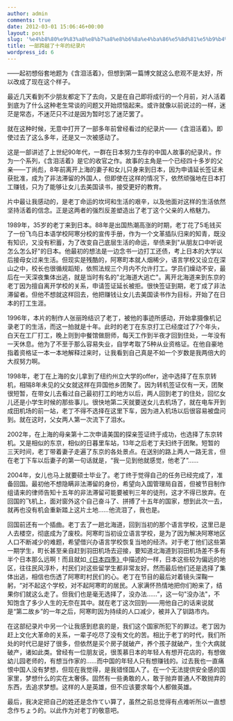 ```yaml
---
author: admin
comments: true
date: 2012-03-01 15:06:46+00:00
layout: post
slug: '%e4%b8%80%e9%83%a8%e8%b7%a8%e8%b6%8a%e4%ba%86%e5%8d%81%e5%b9%b4%e7%9a%84%e7%ba%aa%e5%bd%95%e7%89%87'
title: 一部跨越了十年的纪录片
wordpress_id: 6
---
```


——起初想俗套地题为《含泪活着》，但想到第一篇博文就这么悲观不是太好，所以改成了现在这个样子。

最近几天看到不少朋友都定下了去向，又是在自己即将成行的一个月前，对人活着到底为了什么这种老生常谈的问题又开始烦恼起来。或许就像以前说过的一样，迷茫是常态，不迷茫只不过是因为暂时忘了迷茫罢了。

就在这种时候，无意中打开了一部多年前曾经看过的纪录片——《含泪活着》。即使过去了这么多年，还是又一次被感动了。

<!--more-->

这是一部讲述了上世纪90年代，一群在日本努力生存的中国人故事的纪录片。作为一个系列，《含泪活着》是它的收官之作。故事的主角是一个已经四十多岁的父亲——丁尚彪，8年前离开上海的妻子和女儿只身来到日本，因为申请延长签证未获批准，成为了非法滞留的外国人，但即使在这样的情况下，依然顽强地在日本打工赚钱，只为了能够让女儿去美国读书，接受更好的教育。

片中最让我感动的，是老丁命运的坎坷和生活的艰辛，以及他面对这样的生活依然坚持活着的信念。正是这两者的强烈反差塑造出了老丁这个父亲的人格魅力。

1989年，35岁的老丁来到日本。88年是出国热潮高涨的时期，老丁花了5毛钱买了一份飞鸟日本语学校阿寒分校的宣传手册，作为一个文革插队归来的知青，既没有知识，又没有积蓄，为了改变自己底层生活的命运，举债来到"从朋友口中听说怎么怎么好"的日本。他最初的想法是一边念书一边打工还债，考上日本的大学以后接母女过来生活。但现实是残酷的，阿寒町本就人烟稀少，语言学校又设立在深山之中，校长也很循规蹈矩，依照法规三个月内不允许打工。学员们燥动不安，最后在一天深夜集体出逃，就是当时有名的"北海道大逃亡"。离开北海道来到东京的老丁因为擅自离开学校的关系，申请签证延长被拒。很快签证到期，老丁成了非法滞留者。但他不想就这样回去，他把赚钱让女儿去美国读书作为目标，开始了在日本的打工生涯。

1996年，本片的制作人张丽玲结识了老丁，被他的事迹所感动，开始拿摄像机记录老丁的生活，而这一拍就是十年。此时的老丁在东京打工已经度过了7个年头，白天在工厂打工，晚上则到中餐馆做厨师，每天工作到半夜才回到住处，一年没有一天休息。他为了不至于那么容易失业，自学考取了5种从业资格证。在他自豪地指着资格证一本一本地解释过来时，让我看到自己真是不如一个岁数是我两倍大的大叔努力啊。

1998年，老丁在上海的女儿拿到了纽约州立大学的offer，途中选择了在东京转机，相隔8年未见的父女就这样在异国他乡团聚了。因为转机签证仅有一天，团聚很短暂，在带女儿去看过自己最初打工的地方以后，两人回到老丁的住处，回忆女儿还是小学生时候的那些事儿。很快地第二天就要送女儿去机场了，就在电车开到成田机场的前一站，老丁不得不选择在这里下车，因为进入机场以后很容易被盘问到。就在这时，父女两人第一次流下了泪水。

2002年，在上海的母亲第十二次申请美国的探亲签证终于成功，也选择了东京转机。又是相似的东京，相似的日暮里车站，13年之后老丁夫妇终于团聚。短暂的三天时间，老丁带着妻子走遍了东京的各处景点。在送别的路上两人一路无言，但在老丁下车以后妻子的第一句话就是，“我一见到他就感觉，他老了”……

2004年，女儿也马上就要硕士毕业了。老丁终于觉得自己的任务已经完成了，准备回国。最初他不想隐瞒非法滞留的身份，希望向入国管理局自首，但被节目制作组请来的律师告知十五年的非法滞留可能要被判三年的徒刑，这才不得已放弃。在回国的飞机上，面对窗外这个自己奋斗了、拼搏了十五年的国家，想到此次一去，就再也没有机会重新踏上这片土地……他流泪了，我也是。

回国前还有一个插曲。老丁去了一趟北海道，回到当初的那个语言学校，这里已是人去楼空，彻底成为了废校。阿寒町当初设立语言学校，是为了因为解决阿寒地区人口不断减少的难题，希望借兴办语言学校恢复当地的经济。对于老丁他们这些第一期学生，町长甚至亲自赶到羽田机场去迎接，要知道北海道到羽田机场差不多有半个日本那么远啊！而且就如[《日本四季》](http://book.douban.com/subject/3267934/)中描述的一样，日本这些较为偏远的地区，往往民风淳朴，村民们对这些留学生都非常友好。然而最后他们还是选择了集体出逃，相信也伤透了阿寒町村民们的心。老丁在节目的最后对着镜头深鞠一躬，“对不起这个学校，对不起阿寒町的居民。人家满怀热情地把你们盼来了，结果你们就这么走了。但我们也是毫无选择了，没办法……”，这一句"没办法"，不知饱含了多少人生的无奈在其中。就在老丁这次回到——用他自己的话来说就是“第二故乡”的一年之后，阿寒町因为持续的人口减少，被并入了钏路市内。

在这部纪录片中另一个让我感到悲哀的是，我们这个国家所犯下的罪过。老丁因为赶上文化大革命的关系，一辈子吃尽了没有文化的苦。相比于老丁的时代，我们所处的时代已是好了很多，但依然是买个房子就破产，养个孩子就破产，生个大病就破产，诸如此类。曾经有一位朋友说，很羡慕日本的年轻人有想开花店的，有想做幼儿园老师的，有想当作家的……而中国的年轻人只有想赚钱的。过去我也一直痛恨中国人没有梦想，但现在我觉得，是我错怪国人了。在一个无法提供安全感的国家里，梦想什么的实在太奢侈。固然有一些勇敢的人，敢于抛弃普通人不敢抛弃的东西，去追求梦想。这样的人是英雄，但不应该要求每个人都做英雄。

最后，我决定把自己的姓还是念作てい算了，虽然之前总觉得有点难听所以一直想念作ちょう的。以此作为对老丁的敬意吧。

